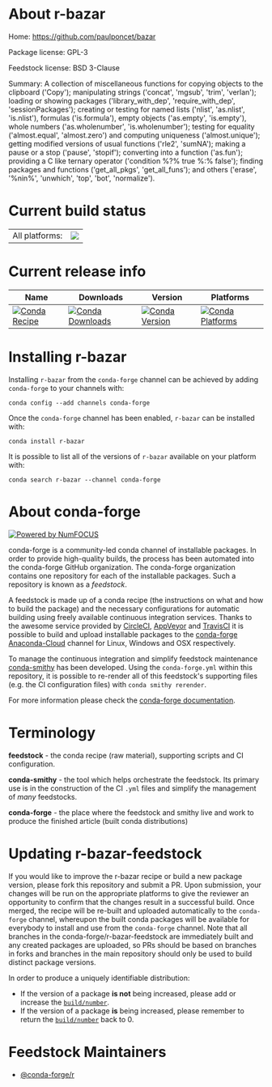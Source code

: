 About r-bazar
=============

Home: https://github.com/paulponcet/bazar

Package license: GPL-3

Feedstock license: BSD 3-Clause

Summary: A collection of miscellaneous functions for  copying objects to the clipboard ('Copy'); manipulating strings ('concat', 'mgsub', 'trim', 'verlan');  loading or showing packages ('library_with_dep', 'require_with_dep',  'sessionPackages');  creating or testing for named lists ('nlist', 'as.nlist', 'is.nlist'),  formulas ('is.formula'), empty objects ('as.empty', 'is.empty'),  whole numbers ('as.wholenumber', 'is.wholenumber');  testing for equality ('almost.equal', 'almost.zero') and computing  uniqueness ('almost.unique');  getting modified versions of usual functions ('rle2', 'sumNA');  making a pause or a stop ('pause', 'stopif');  converting into a function ('as.fun');  providing a C like ternary operator ('condition %?% true %:% false');  finding packages and functions ('get_all_pkgs', 'get_all_funs'); and others ('erase', '%nin%', 'unwhich', 'top', 'bot', 'normalize'). 



Current build status
====================


<table><tr><td>All platforms:</td>
    <td>
      <a href="https://dev.azure.com/conda-forge/feedstock-builds/_build/latest?definitionId=7915&branchName=master">
        <img src="https://dev.azure.com/conda-forge/feedstock-builds/_apis/build/status/r-bazar-feedstock?branchName=master">
      </a>
    </td>
  </tr>
</table>

Current release info
====================

| Name | Downloads | Version | Platforms |
| --- | --- | --- | --- |
| [![Conda Recipe](https://img.shields.io/badge/recipe-r--bazar-green.svg)](https://anaconda.org/conda-forge/r-bazar) | [![Conda Downloads](https://img.shields.io/conda/dn/conda-forge/r-bazar.svg)](https://anaconda.org/conda-forge/r-bazar) | [![Conda Version](https://img.shields.io/conda/vn/conda-forge/r-bazar.svg)](https://anaconda.org/conda-forge/r-bazar) | [![Conda Platforms](https://img.shields.io/conda/pn/conda-forge/r-bazar.svg)](https://anaconda.org/conda-forge/r-bazar) |

Installing r-bazar
==================

Installing `r-bazar` from the `conda-forge` channel can be achieved by adding `conda-forge` to your channels with:

```
conda config --add channels conda-forge
```

Once the `conda-forge` channel has been enabled, `r-bazar` can be installed with:

```
conda install r-bazar
```

It is possible to list all of the versions of `r-bazar` available on your platform with:

```
conda search r-bazar --channel conda-forge
```


About conda-forge
=================

[![Powered by NumFOCUS](https://img.shields.io/badge/powered%20by-NumFOCUS-orange.svg?style=flat&colorA=E1523D&colorB=007D8A)](http://numfocus.org)

conda-forge is a community-led conda channel of installable packages.
In order to provide high-quality builds, the process has been automated into the
conda-forge GitHub organization. The conda-forge organization contains one repository
for each of the installable packages. Such a repository is known as a *feedstock*.

A feedstock is made up of a conda recipe (the instructions on what and how to build
the package) and the necessary configurations for automatic building using freely
available continuous integration services. Thanks to the awesome service provided by
[CircleCI](https://circleci.com/), [AppVeyor](https://www.appveyor.com/)
and [TravisCI](https://travis-ci.org/) it is possible to build and upload installable
packages to the [conda-forge](https://anaconda.org/conda-forge)
[Anaconda-Cloud](https://anaconda.org/) channel for Linux, Windows and OSX respectively.

To manage the continuous integration and simplify feedstock maintenance
[conda-smithy](https://github.com/conda-forge/conda-smithy) has been developed.
Using the ``conda-forge.yml`` within this repository, it is possible to re-render all of
this feedstock's supporting files (e.g. the CI configuration files) with ``conda smithy rerender``.

For more information please check the [conda-forge documentation](https://conda-forge.org/docs/).

Terminology
===========

**feedstock** - the conda recipe (raw material), supporting scripts and CI configuration.

**conda-smithy** - the tool which helps orchestrate the feedstock.
                   Its primary use is in the construction of the CI ``.yml`` files
                   and simplify the management of *many* feedstocks.

**conda-forge** - the place where the feedstock and smithy live and work to
                  produce the finished article (built conda distributions)


Updating r-bazar-feedstock
==========================

If you would like to improve the r-bazar recipe or build a new
package version, please fork this repository and submit a PR. Upon submission,
your changes will be run on the appropriate platforms to give the reviewer an
opportunity to confirm that the changes result in a successful build. Once
merged, the recipe will be re-built and uploaded automatically to the
`conda-forge` channel, whereupon the built conda packages will be available for
everybody to install and use from the `conda-forge` channel.
Note that all branches in the conda-forge/r-bazar-feedstock are
immediately built and any created packages are uploaded, so PRs should be based
on branches in forks and branches in the main repository should only be used to
build distinct package versions.

In order to produce a uniquely identifiable distribution:
 * If the version of a package **is not** being increased, please add or increase
   the [``build/number``](https://conda.io/docs/user-guide/tasks/build-packages/define-metadata.html#build-number-and-string).
 * If the version of a package **is** being increased, please remember to return
   the [``build/number``](https://conda.io/docs/user-guide/tasks/build-packages/define-metadata.html#build-number-and-string)
   back to 0.

Feedstock Maintainers
=====================

* [@conda-forge/r](https://github.com/conda-forge/r/)

